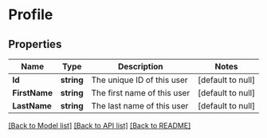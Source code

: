 # Profile

## Properties
Name | Type | Description | Notes
------------ | ------------- | ------------- | -------------
**Id** | **string** | The unique ID of this user | [default to null]
**FirstName** | **string** | The first name of this user | [default to null]
**LastName** | **string** | The last name of this user | [default to null]

[[Back to Model list]](../README.md#documentation-for-models) [[Back to API list]](../README.md#documentation-for-api-endpoints) [[Back to README]](../README.md)


